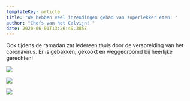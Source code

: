 ```yaml
---
templateKey: article
title: "We hebben veel inzendingen gehad van superlekker eten! "
author: "Chefs van het Calvijn! "
date: 2020-06-01T13:26:49.385Z
---
```

Ook tijdens de ramadan zat iedereen thuis door de verspreiding van het coronavirus. Er is gebakken, gekookt en weggedroomd bij heerlijke gerechten! 

![](/img/f55d42f5-7c4f-4c8a-8fb0-2ebf46270786.jpg)

![](/img/screen-shot-2020-06-01-at-21.41.14.png)

![](/img/thumbnail_image3.png)
